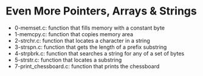 # Even More Pointers, Arrays & Strings
* 0-memset.c: function that fills memory with a constant byte
* 1-memcpy.c: function that copies memory area
* 2-strchr.c: function that locates a character in a string
* 3-strspn.c: function that gets the length of a prefix substring
* 4-strpbrk.c: function that searches a string for any of a set of bytes
* 5-strstr.c: function that locates a substring
* 7-print_chessboard.c: function that prints the chessboard
